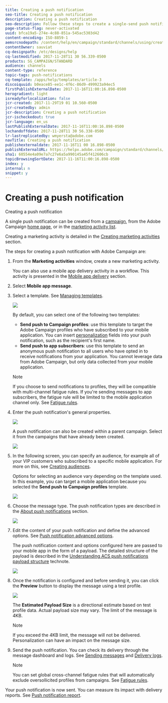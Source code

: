 ```yaml
---
title: Creating a push notification
seo-title: Creating a push notification
description: Creating a push notification
seo-description: Follow these steps to create a single-send push notification in Adobe Campaign.
page-status-flag: never-activated
uuid: bfca19a5-274e-4c88-851a-545ac5303d42
content-encoding: ISO-8859-1
aemsrcnodepath: /content/help/en/campaign/standard/channels/using/creating-a-push-notification
contentOwner: sauviat
cq-designpath: /etc/designs/help
cq-lastmodified: 2017-11-28T11 30 56.339-0500
products: SG_CAMPAIGN/STANDARD
audience: channels
content-type: reference
topic-tags: push-notifications
cq-template: /apps/help/templates/article-3
discoiquuid: b0eace85-ee1c-4f6c-86d9-499923a94ec5
firstPublishExternalDate: 2017-11-16T11:00:16.898-0500
herogradient: light
isreadyforlocalization: false
jcr-created: 2017-11-29T19 01 10.560-0500
jcr-createdby: admin
jcr-description: Creating a push notification
jcr-ischeckedout: true
jcr-language: en_us
lastPublishExternalDate: 2017-11-16T11:00:16.898-0500
lochandoffdate: 2017-11-28T11 30 56.338-0500
lr-lastreplicatedby: wmyersta@adobe.com
navTitle: Creating a push notification
publishexternaldate: 2017-11-16T11 00 16.898-0500
publishExternalURL: https://helpx.adobe.com/campaign/standard/channels/using/creating-a-push-notification.html
sha1: 60554e4a09e7a7c27e6a5a990145a45f412606cb
topicBrowsingSortDate: 2017-11-16T11:00:16.898-0500
index: y
internal: n
snippet: y
---
```


# Creating a push notification

Creating a push notification

A single push notification can be created from a [campaign](../../start/using/marketing-activities.md#creating-a-marketing-activity), from the Adobe Campaign [home page](../../start/using/interface-description.md#home-page), or in the [marketing activity list](../../start/using/programs-and-campaigns.md#creating-a-campaign).

Creating a marketing activity is detailed in the [Creating marketing activities](../../start/using/marketing-activities.md#creating-a-marketing-activity) section.

The steps for creating a push notification with Adobe Campaign are:

1. From the **Marketing activities** window, create a new marketing activity.

   You can also use a mobile app delivery activity in a workflow. This activity is presented in the [Mobile app delivery](../../automating/using/mobile-app-delivery.md) section.

1. Select **Mobile app message**.
1. Select a template. See [Managing templates](../../start/using/about-templates.md).

   ![](assets/push_notif_type.png)

   By default, you can select one of the following two templates:

    * **Send push to Campaign profiles**: use this template to target the Adobe Campaign profiles who have subscribed to your mobile application. You can insert [personalization](../../designing/using/example--email-personalization.md) fields into your push notification, such as the recipient's first name.
    * **Send push to app subscribers**: use this template to send an anonymous push notification to all users who have opted in to receive notifications from your application. You cannot leverage data from Adobe Campaign, but only data collected from your mobile application.

   >[!NOTE]
   >
   >If you choose to send notifications to profiles, they will be compatible with multi-channel fatigue rules. If you're sending messages to app subscribers, the fatigue rule will be limited to the mobile application channel only. See [Fatigue rules](../../administration/using/typologies.md#choosing-the-channel).

1. Enter the push notification's general properties.

   ![](assets/push_notif_properties.png)

   A push notification can also be created within a parent campaign. Select it from the campaigns that have already been created.

   ![](assets/push_notif_campaign.png)

1. In the following screen, you can specify an audience, for example all of your VIP customers who subscribed to a specific mobile application. For more on this, see [Creating audiences](../../audiences/using/creating-audiences.md).

   Options for selecting an audience vary depending on the template used. In this example, you can target a mobile application because you selected the **Send push to Campaign profiles** template.

   ![](assets/push_notif_audience.png)

1. Choose the message type. The push notification types are described in the [About push notifications](../../channels/using/about-push-notifications.md) section.

   ![](assets/push_notif_content.png)

1. Edit the content of your push notification and define the advanced options. See [Push notification advanced options](../../channels/using/push-notification-advanced-options.md).

   The push notification content and options configured here are passed to your mobile app in the form of a payload. The detailed structure of the payload is described in the [Understanding ACS push notifications payload structure](https://docs.campaign.adobe.com/doc/AC6.1/en/Technotes/AdobeCampaign-UnderstandingACSPushNotificationsPayloadStructure.pdf) technote. 

   ![](assets/push_notif_content_personalization.png)

1. Once the notification is configured and before sending it, you can click the **Preview** button to display the message using a test profile.

   ![](assets/push_notif_preview.png)

   The **Estimated Payload Size** is a directional estimate based on test profile data. Actual payload size may vary. The limit of the message is 4KB.

   >[!NOTE]
   >
   >If you exceed the 4KB limit, the message will not be delivered. Personalization can have an impact on the message size.

1. Send the push notification. You can check its delivery through the message dashboard and logs. See [Sending messages](../../sending/using/confirming-send.md) and [Delivery logs](../../sending/using/monitoring-a-delivery.md#delivery-logs).

   >[!NOTE]
   >
   >You can set global cross-channel fatigue rules that will automatically exclude oversollicited profiles from campaigns. See [Fatigue rules](../../administration/using/typologies.md#fatigue-rules).

Your push notification is now sent. You can measure its impact with delivery reports. See [Push notification report](../../reporting/using/push-notification-report.md).
